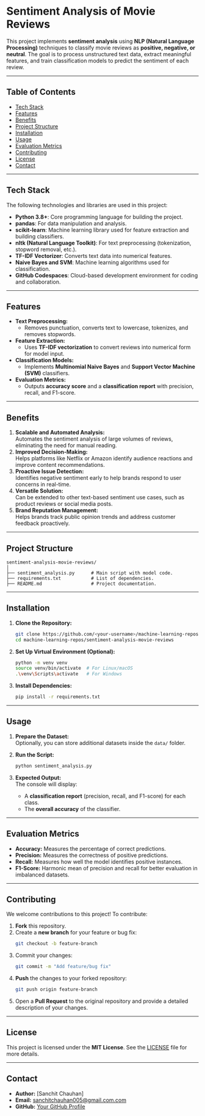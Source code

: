 # **Sentiment Analysis of Movie Reviews**  

This project implements **sentiment analysis** using **NLP (Natural Language Processing)** techniques to classify movie reviews as **positive, negative, or neutral**. The goal is to process unstructured text data, extract meaningful features, and train classification models to predict the sentiment of each review.

---

## **Table of Contents**
- [Tech Stack](#tech-stack)  
- [Features](#features)  
- [Benefits](#benefits)  
- [Project Structure](#project-structure)  
- [Installation](#installation)  
- [Usage](#usage)  
- [Evaluation Metrics](#evaluation-metrics)  
- [Contributing](#contributing)  
- [License](#license)  
- [Contact](#contact)  

---

## **Tech Stack**

The following technologies and libraries are used in this project:

- **Python 3.8+**: Core programming language for building the project.
- **pandas**: For data manipulation and analysis.
- **scikit-learn**: Machine learning library used for feature extraction and building classifiers.
- **nltk (Natural Language Toolkit)**: For text preprocessing (tokenization, stopword removal, etc.).
- **TF-IDF Vectorizer**: Converts text data into numerical features.
- **Naive Bayes and SVM**: Machine learning algorithms used for classification.
- **GitHub Codespaces**: Cloud-based development environment for coding and collaboration.

---

## **Features**

- **Text Preprocessing:** 
  - Removes punctuation, converts text to lowercase, tokenizes, and removes stopwords.
- **Feature Extraction:** 
  - Uses **TF-IDF vectorization** to convert reviews into numerical form for model input.
- **Classification Models:**
  - Implements **Multinomial Naive Bayes** and **Support Vector Machine (SVM)** classifiers.
- **Evaluation Metrics:** 
  - Outputs **accuracy score** and a **classification report** with precision, recall, and F1-score.

---

## **Benefits**

1. **Scalable and Automated Analysis:**  
   Automates the sentiment analysis of large volumes of reviews, eliminating the need for manual reading.  
2. **Improved Decision-Making:**  
   Helps platforms like Netflix or Amazon identify audience reactions and improve content recommendations.  
3. **Proactive Issue Detection:**  
   Identifies negative sentiment early to help brands respond to user concerns in real-time.  
4. **Versatile Solution:**  
   Can be extended to other text-based sentiment use cases, such as product reviews or social media posts.  
5. **Brand Reputation Management:**  
   Helps brands track public opinion trends and address customer feedback proactively.

---

## **Project Structure**

```plaintext
sentiment-analysis-movie-reviews/
│
├── sentiment_analysis.py      # Main script with model code.
├── requirements.txt           # List of dependencies.
├── README.md                  # Project documentation.
```

---

## **Installation**

1. **Clone the Repository:**
   ```bash
   git clone https://github.com/<your-username>/machine-learning-repos.git
   cd machine-learning-repos/sentiment-analysis-movie-reviews
   ```

2. **Set Up Virtual Environment (Optional):**
   ```bash
   python -m venv venv
   source venv/bin/activate  # For Linux/macOS
   .\venv\Scripts\activate   # For Windows
   ```

3. **Install Dependencies:**
   ```bash
   pip install -r requirements.txt
   ```

---

## **Usage**

1. **Prepare the Dataset:**  
   Optionally, you can store additional datasets inside the `data/` folder.

2. **Run the Script:**
   ```bash
   python sentiment_analysis.py
   ```

3. **Expected Output:**  
   The console will display:
   - A **classification report** (precision, recall, and F1-score) for each class.
   - The **overall accuracy** of the classifier.

---

## **Evaluation Metrics**

- **Accuracy:** Measures the percentage of correct predictions.
- **Precision:** Measures the correctness of positive predictions.
- **Recall:** Measures how well the model identifies positive instances.
- **F1-Score:** Harmonic mean of precision and recall for better evaluation in imbalanced datasets.

---

## **Contributing**

We welcome contributions to this project! To contribute:  

1. **Fork** this repository.  
2. Create a **new branch** for your feature or bug fix:  
   ```bash
   git checkout -b feature-branch
   ```  
3. Commit your changes:  
   ```bash
   git commit -m "Add feature/bug fix"
   ```  
4. **Push** the changes to your forked repository:  
   ```bash
   git push origin feature-branch
   ```  
5. Open a **Pull Request** to the original repository and provide a detailed description of your changes.

---

## **License**

This project is licensed under the **MIT License**. See the [LICENSE](../LICENSE) file for more details.

---

## **Contact**

- **Author:** [Sanchit Chauhan]
- **Email:** <sanchitchauhan005@gmail.com.com>  
- **GitHub:** [Your GitHub Profile](https://github.com/sanchitc05)  
